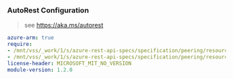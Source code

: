 ### AutoRest Configuration

> see https://aka.ms/autorest

``` yaml
azure-arm: true
require:
- /mnt/vss/_work/1/s/azure-rest-api-specs/specification/peering/resource-manager/readme.md
- /mnt/vss/_work/1/s/azure-rest-api-specs/specification/peering/resource-manager/readme.go.md
license-header: MICROSOFT_MIT_NO_VERSION
module-version: 1.2.0

```